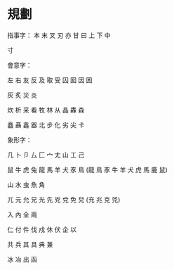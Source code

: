 # 規劃

指事字：
本
末
叉
刃
亦
甘
曰
上
下
中



寸



會意字：

左 右 友 反 及 取 受 囚 囡 因 困

灰 炙 災 炎

炊 析 采 看 牧 林 从 晶 轟 森

矗 聶 鑫 器 北 步 化 劣 尖 卡

象形字：

几 卜 卩 厶 匚 宀 尢 山 工 己

鼠 牛 虎 兔 龍 馬 羊 犬 豕 鳥 (龍 鳥 豕 牛 羊 犬 虎 馬 鹿 鼠)

山 水 虫 魚 角

兀 元 允 兄 光 先 兇 兌 免 兒 (充 兆 克 兕)

入 內 全 兩

仁 付 件 伐 戍 休 伏 企 以

共 兵 其 具 典 兼

冰 冶 出 函